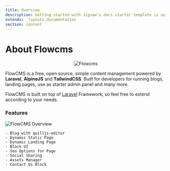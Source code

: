 ```yaml
---
title: Overview
description: Getting started with Jigsaw's docs starter template is as easy as 1, 2, 3.
extends: _layouts.documentation
section: content
---
```


<a name="section-1"></a>
# About Flowcms

<p align="center">
    <img src="/assets/cms/banner.svg" alt="Flowcms">
</p>

FlowCMS is a free, open source, simple content management powered by **Laravel**, **AlpineJS** and **TailwindCSS**.
Built for developers for running blogs, landing pages, use as starter admin panel and many more.

FlowCMS is built on top of [Laravel](https://laravel.com/) Framework, so feel free to extend according to your needs.


<a name="section-2"></a>
### Features

![FlowCMS Overview](/assets/cms/docs/Overview.png)

    - Blog with quilljs-editor
    - Dynamic Static Page
    - Dynamic Landing Page
    - Block UI
    - Seo Options for Page
    - Social Sharing
    - Assets Manager
    - Contact Us Block